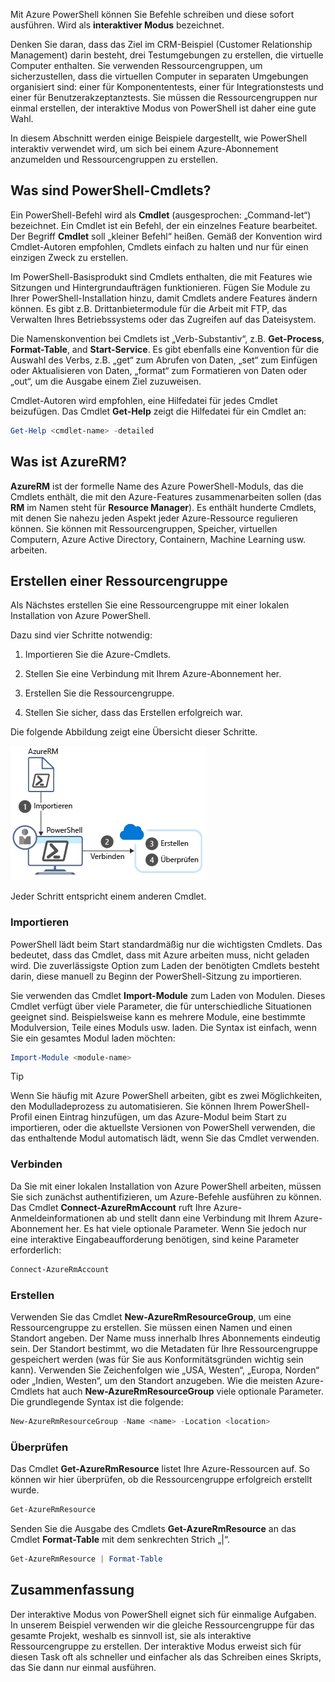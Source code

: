 Mit Azure PowerShell können Sie Befehle schreiben und diese sofort ausführen. Wird als **interaktiver Modus** bezeichnet.

Denken Sie daran, dass das Ziel im CRM-Beispiel (Customer Relationship Management) darin besteht, drei Testumgebungen zu erstellen, die virtuelle Computer enthalten. Sie verwenden Ressourcengruppen, um sicherzustellen, dass die virtuellen Computer in separaten Umgebungen organisiert sind: einer für Komponententests, einer für Integrationstests und einer für Benutzerakzeptanztests. Sie müssen die Ressourcengruppen nur einmal erstellen, der interaktive Modus von PowerShell ist daher eine gute Wahl.

In diesem Abschnitt werden einige Beispiele dargestellt, wie PowerShell interaktiv verwendet wird, um sich bei einem Azure-Abonnement anzumelden und Ressourcengruppen zu erstellen.

## <a name="what-are-powershell-cmdlets"></a>Was sind PowerShell-Cmdlets?
Ein PowerShell-Befehl wird als **Cmdlet** (ausgesprochen: „Command-let“) bezeichnet. Ein Cmdlet ist ein Befehl, der ein einzelnes Feature bearbeitet. Der Begriff **Cmdlet** soll „kleiner Befehl“ heißen. Gemäß der Konvention wird Cmdlet-Autoren empfohlen, Cmdlets einfach zu halten und nur für einen einzigen Zweck zu erstellen.

Im PowerShell-Basisprodukt sind Cmdlets enthalten, die mit Features wie Sitzungen und Hintergrundaufträgen funktionieren. Fügen Sie Module zu Ihrer PowerShell-Installation hinzu, damit Cmdlets andere Features ändern können. Es gibt z.B. Drittanbietermodule für die Arbeit mit FTP, das Verwalten Ihres Betriebssystems oder das Zugreifen auf das Dateisystem.

Die Namenskonvention bei Cmdlets ist „Verb-Substantiv“, z.B. **Get-Process**, **Format-Table**, and **Start-Service**. Es gibt ebenfalls eine Konvention für die Auswahl des Verbs, z.B. „get“ zum Abrufen von Daten, „set“ zum Einfügen oder Aktualisieren von Daten, „format“ zum Formatieren von Daten oder „out“, um die Ausgabe einem Ziel zuzuweisen.

Cmdlet-Autoren wird empfohlen, eine Hilfedatei für jedes Cmdlet beizufügen. Das Cmdlet **Get-Help** zeigt die Hilfedatei für ein Cmdlet an:

```powershell
Get-Help <cmdlet-name> -detailed
```

## <a name="what-is-azurerm"></a>Was ist AzureRM?
**AzureRM** ist der formelle Name des Azure PowerShell-Moduls, das die Cmdlets enthält, die mit den Azure-Features zusammenarbeiten sollen (das **RM** im Namen steht für **Resource Manager**). Es enthält hunderte Cmdlets, mit denen Sie nahezu jeden Aspekt jeder Azure-Ressource regulieren können. Sie können mit Ressourcengruppen, Speicher, virtuellen Computern, Azure Active Directory, Containern, Machine Learning usw. arbeiten.

## <a name="how-to-create-a-resource-group"></a>Erstellen einer Ressourcengruppe
Als Nächstes erstellen Sie eine Ressourcengruppe mit einer lokalen Installation von Azure PowerShell. 

Dazu sind vier Schritte notwendig: 

1. Importieren Sie die Azure-Cmdlets.

1. Stellen Sie eine Verbindung mit Ihrem Azure-Abonnement her.

1. Erstellen Sie die Ressourcengruppe.

1. Stellen Sie sicher, dass das Erstellen erfolgreich war.

Die folgende Abbildung zeigt eine Übersicht dieser Schritte.

![Eine Abbildung, die die Schritte zum Erstellen einer Ressourcengruppe zeigt.](../media/5-create-resource-overview.png)

Jeder Schritt entspricht einem anderen Cmdlet.

### <a name="import"></a>Importieren
PowerShell lädt beim Start standardmäßig nur die wichtigsten Cmdlets. Das bedeutet, dass das Cmdlet, dass mit Azure arbeiten muss, nicht geladen wird. Die zuverlässigste Option zum Laden der benötigten Cmdlets besteht darin, diese manuell zu Beginn der PowerShell-Sitzung zu importieren.

Sie verwenden das Cmdlet **Import-Module** zum Laden von Modulen. Dieses Cmdlet verfügt über viele Parameter, die für unterschiedliche Situationen geeignet sind. Beispielsweise kann es mehrere Module, eine bestimmte Modulversion, Teile eines Moduls usw. laden. Die Syntax ist einfach, wenn Sie ein gesamtes Modul laden möchten:

```powershell
Import-Module <module-name>
```

> [!TIP]
> Wenn Sie häufig mit Azure PowerShell arbeiten, gibt es zwei Möglichkeiten, den Modulladeprozess zu automatisieren. Sie können Ihrem PowerShell-Profil einen Eintrag hinzufügen, um das Azure-Modul beim Start zu importieren, oder die aktuellste Versionen von PowerShell verwenden, die das enthaltende Modul automatisch lädt, wenn Sie das Cmdlet verwenden.

### <a name="connect"></a>Verbinden
Da Sie mit einer lokalen Installation von Azure PowerShell arbeiten, müssen Sie sich zunächst authentifizieren, um Azure-Befehle ausführen zu können. Das Cmdlet **Connect-AzureRmAccount** ruft Ihre Azure-Anmeldeinformationen ab und stellt dann eine Verbindung mit Ihrem Azure-Abonnement her. Es hat viele optionale Parameter. Wenn Sie jedoch nur eine interaktive Eingabeaufforderung benötigen, sind keine Parameter erforderlich:

```powershell
Connect-AzureRmAccount
```

### <a name="create"></a>Erstellen
Verwenden Sie das Cmdlet **New-AzureRmResourceGroup**, um eine Ressourcengruppe zu erstellen. Sie müssen einen Namen und einen Standort angeben. Der Name muss innerhalb Ihres Abonnements eindeutig sein. Der Standort bestimmt, wo die Metadaten für Ihre Ressourcengruppe gespeichert werden (was für Sie aus Konformitätsgründen wichtig sein kann). Verwenden Sie Zeichenfolgen wie „USA, Westen“, „Europa, Norden“ oder „Indien, Westen“, um den Standort anzugeben. Wie die meisten Azure-Cmdlets hat auch **New-AzureRmResourceGroup** viele optionale Parameter. Die grundlegende Syntax ist die folgende:

```powershell
New-AzureRmResourceGroup -Name <name> -Location <location>
```

### <a name="verify"></a>Überprüfen
Das Cmdlet **Get-AzureRmResource** listet Ihre Azure-Ressourcen auf. So können wir hier überprüfen, ob die Ressourcengruppe erfolgreich erstellt wurde.

```powershell
Get-AzureRmResource
```

Senden Sie die Ausgabe des Cmdlets **Get-AzureRmResource** an das Cmdlet **Format-Table** mit dem senkrechten Strich „|“.

```powershell
Get-AzureRmResource | Format-Table
```

## <a name="summary"></a>Zusammenfassung
Der interaktive Modus von PowerShell eignet sich für einmalige Aufgaben. In unserem Beispiel verwenden wir die gleiche Ressourcengruppe für das gesamte Projekt, weshalb es sinnvoll ist, sie als interaktive Ressourcengruppe zu erstellen. Der interaktive Modus erweist sich für diesen Task oft als schneller und einfacher als das Schreiben eines Skripts, das Sie dann nur einmal ausführen.
